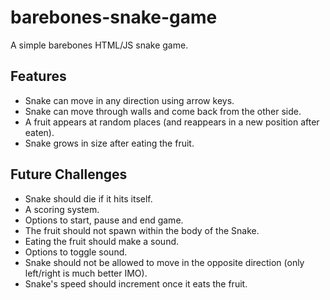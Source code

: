 # barebones-snake-game
A simple barebones HTML/JS snake game.

## Features
- Snake can move in any direction using arrow keys.
- Snake can move through walls and come back from the other side.
- A fruit appears at random places (and reappears in a new position after eaten).
- Snake grows in size after eating the fruit.

## Future Challenges
- Snake should die if it hits itself.
- A scoring system.
- Options to start, pause and end game.
- The fruit should not spawn within the body of the Snake.
- Eating the fruit should make a sound.
- Options to toggle sound.
- Snake should not be allowed to move in the opposite direction (only left/right is much better IMO).
- Snake's speed should increment once it eats the fruit.

